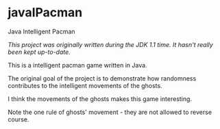# javaIPacman
Java Intelligent Pacman

*This project was originally written during the JDK 1.1 time. It hasn't really been kept up-to-date.* 

This is a intelligent pacman game written in Java.

The original goal of the project is to demonstrate how randomness contributes to the intelligent movements of the ghosts.

I think the movements of the ghosts makes this game interesting.

Note the one rule of ghosts' movement - they are not allowed to reverse course.
